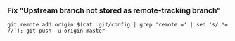 ### Fix "Upstream branch not stored as remote-tracking branch"

```
git remote add origin $(cat .git/config | grep 'remote =' | sed 's/.*= //'); git push -u origin master
```